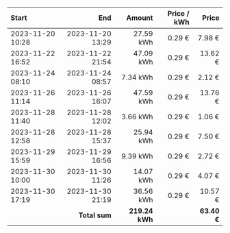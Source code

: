 | Start            |              End |         Amount | Price / kWh |       Price |
| :--------------- | ---------------: | -------------: | ----------: | ----------: |
| 2023-11-20 10:28 | 2023-11-20 13:29 |      27.59 kWh |      0.29 € |      7.98 € |
| 2023-11-22 16:52 | 2023-11-22 21:54 |      47.09 kWh |      0.29 € |     13.62 € |
| 2023-11-24 08:10 | 2023-11-24 08:57 |       7.34 kWh |      0.29 € |      2.12 € |
| 2023-11-26 11:14 | 2023-11-26 16:07 |      47.59 kWh |      0.29 € |     13.76 € |
| 2023-11-28 11:40 | 2023-11-28 12:02 |       3.66 kWh |      0.29 € |      1.06 € |
| 2023-11-28 12:58 | 2023-11-28 15:37 |      25.94 kWh |      0.29 € |      7.50 € |
| 2023-11-29 15:59 | 2023-11-29 16:56 |       9.39 kWh |      0.29 € |      2.72 € |
| 2023-11-30 10:00 | 2023-11-30 11:26 |      14.07 kWh |      0.29 € |      4.07 € |
| 2023-11-30 17:19 | 2023-11-30 21:19 |      36.56 kWh |      0.29 € |     10.57 € |
|                  |    **Total sum** | **219.24 kWh** |             | **63.40 €** |